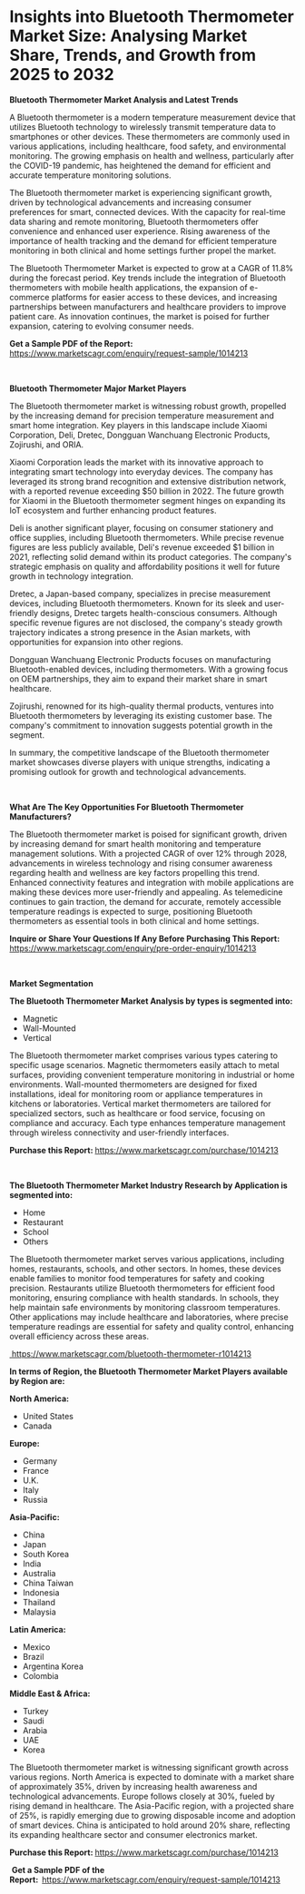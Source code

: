 <p><h1>Insights into Bluetooth Thermometer Market Size: Analysing Market Share, Trends, and Growth from 2025 to 2032</h1></p><p><strong>Bluetooth Thermometer Market Analysis and Latest Trends</strong></p>
<p><p>A Bluetooth thermometer is a modern temperature measurement device that utilizes Bluetooth technology to wirelessly transmit temperature data to smartphones or other devices. These thermometers are commonly used in various applications, including healthcare, food safety, and environmental monitoring. The growing emphasis on health and wellness, particularly after the COVID-19 pandemic, has heightened the demand for efficient and accurate temperature monitoring solutions.</p><p>The Bluetooth thermometer market is experiencing significant growth, driven by technological advancements and increasing consumer preferences for smart, connected devices. With the capacity for real-time data sharing and remote monitoring, Bluetooth thermometers offer convenience and enhanced user experience. Rising awareness of the importance of health tracking and the demand for efficient temperature monitoring in both clinical and home settings further propel the market.</p><p>The Bluetooth Thermometer Market is expected to grow at a CAGR of 11.8% during the forecast period. Key trends include the integration of Bluetooth thermometers with mobile health applications, the expansion of e-commerce platforms for easier access to these devices, and increasing partnerships between manufacturers and healthcare providers to improve patient care. As innovation continues, the market is poised for further expansion, catering to evolving consumer needs.</p></p>
<p><strong>Get a Sample PDF of the Report:&nbsp;</strong> <a href="https://www.marketscagr.com/enquiry/request-sample/1014213?utm_campaign=3044&utm_medium=2&utm_source=Github&utm_content=ia&utm_term=17042025&utm_id=bluetooth-thermometer">https://www.marketscagr.com/enquiry/request-sample/1014213</a></p>
<p>&nbsp;</p>
<p><strong>Bluetooth Thermometer Major Market Players</strong></p>
<p><p>The Bluetooth thermometer market is witnessing robust growth, propelled by the increasing demand for precision temperature measurement and smart home integration. Key players in this landscape include Xiaomi Corporation, Deli, Dretec, Dongguan Wanchuang Electronic Products, Zojirushi, and ORIA.</p><p>Xiaomi Corporation leads the market with its innovative approach to integrating smart technology into everyday devices. The company has leveraged its strong brand recognition and extensive distribution network, with a reported revenue exceeding $50 billion in 2022. The future growth for Xiaomi in the Bluetooth thermometer segment hinges on expanding its IoT ecosystem and further enhancing product features.</p><p>Deli is another significant player, focusing on consumer stationery and office supplies, including Bluetooth thermometers. While precise revenue figures are less publicly available, Deli's revenue exceeded $1 billion in 2021, reflecting solid demand within its product categories. The company's strategic emphasis on quality and affordability positions it well for future growth in technology integration.</p><p>Dretec, a Japan-based company, specializes in precise measurement devices, including Bluetooth thermometers. Known for its sleek and user-friendly designs, Dretec targets health-conscious consumers. Although specific revenue figures are not disclosed, the company's steady growth trajectory indicates a strong presence in the Asian markets, with opportunities for expansion into other regions.</p><p>Dongguan Wanchuang Electronic Products focuses on manufacturing Bluetooth-enabled devices, including thermometers. With a growing focus on OEM partnerships, they aim to expand their market share in smart healthcare.</p><p>Zojirushi, renowned for its high-quality thermal products, ventures into Bluetooth thermometers by leveraging its existing customer base. The company's commitment to innovation suggests potential growth in the segment.</p><p>In summary, the competitive landscape of the Bluetooth thermometer market showcases diverse players with unique strengths, indicating a promising outlook for growth and technological advancements.</p></p>
<p>&nbsp;</p>
<p><strong>What Are The Key Opportunities For Bluetooth Thermometer Manufacturers?</strong></p>
<p><p>The Bluetooth thermometer market is poised for significant growth, driven by increasing demand for smart health monitoring and temperature management solutions. With a projected CAGR of over 12% through 2028, advancements in wireless technology and rising consumer awareness regarding health and wellness are key factors propelling this trend. Enhanced connectivity features and integration with mobile applications are making these devices more user-friendly and appealing. As telemedicine continues to gain traction, the demand for accurate, remotely accessible temperature readings is expected to surge, positioning Bluetooth thermometers as essential tools in both clinical and home settings.</p></p>
<p><strong>Inquire or Share Your Questions If Any Before Purchasing This Report:</strong> <a href="https://www.marketscagr.com/enquiry/pre-order-enquiry/1014213?utm_campaign=3044&utm_medium=2&utm_source=Github&utm_content=ia&utm_term=17042025&utm_id=bluetooth-thermometer">https://www.marketscagr.com/enquiry/pre-order-enquiry/1014213</a></p>
<p>&nbsp;</p>
<p><strong>Market Segmentation</strong></p>
<p><strong>The Bluetooth Thermometer Market Analysis by types is segmented into:</strong></p>
<p><ul><li>Magnetic</li><li>Wall-Mounted</li><li>Vertical</li></ul></p>
<p><p>The Bluetooth thermometer market comprises various types catering to specific usage scenarios. Magnetic thermometers easily attach to metal surfaces, providing convenient temperature monitoring in industrial or home environments. Wall-mounted thermometers are designed for fixed installations, ideal for monitoring room or appliance temperatures in kitchens or laboratories. Vertical market thermometers are tailored for specialized sectors, such as healthcare or food service, focusing on compliance and accuracy. Each type enhances temperature management through wireless connectivity and user-friendly interfaces.</p></p>
<p><strong>Purchase this Report:&nbsp;</strong><a href="https://www.marketscagr.com/purchase/1014213?utm_campaign=3044&utm_medium=2&utm_source=Github&utm_content=ia&utm_term=17042025&utm_id=bluetooth-thermometer">https://www.marketscagr.com/purchase/1014213</a></p>
<p>&nbsp;</p>
<p><strong>The Bluetooth Thermometer Market Industry Research by Application is segmented into:</strong></p>
<p><ul><li>Home</li><li>Restaurant</li><li>School</li><li>Others</li></ul></p>
<p><p>The Bluetooth thermometer market serves various applications, including homes, restaurants, schools, and other sectors. In homes, these devices enable families to monitor food temperatures for safety and cooking precision. Restaurants utilize Bluetooth thermometers for efficient food monitoring, ensuring compliance with health standards. In schools, they help maintain safe environments by monitoring classroom temperatures. Other applications may include healthcare and laboratories, where precise temperature readings are essential for safety and quality control, enhancing overall efficiency across these areas.</p></p>
<p><a href="https://www.marketscagr.com/bluetooth-thermometer-r1014213?utm_campaign=3044&utm_medium=2&utm_source=Github&utm_content=ia&utm_term=17042025&utm_id=bluetooth-thermometer">&nbsp;https://www.marketscagr.com/bluetooth-thermometer-r1014213</a></p>
<p><strong>In terms of Region, the Bluetooth Thermometer Market Players available by Region are:</strong></p>
<p>
    <p> <strong> North America: </strong>
        <ul>
            <li>United States</li>
            <li>Canada</li>
        </ul>
        </p> 
    <p> <strong> Europe: </strong>
        <ul>
            <li>Germany</li>
            <li>France</li>
            <li>U.K.</li>
            <li>Italy</li>
            <li>Russia</li>
        </ul>
        </p> 
    <p> <strong> Asia-Pacific: </strong>
        <ul>
            <li>China</li>
            <li>Japan</li>
            <li>South Korea</li>
            <li>India</li>
            <li>Australia</li>
            <li>China Taiwan</li>
            <li>Indonesia</li>
            <li>Thailand</li>
            <li>Malaysia</li>
        </ul>
        </p> 
    <p> <strong> Latin America: </strong>
        <ul>
            <li>Mexico</li>
            <li>Brazil</li>
            <li>Argentina Korea</li>
            <li>Colombia</li>
        </ul>
        </p> 
    <p> <strong> Middle East & Africa: </strong>
        <ul>
            <li>Turkey</li>
            <li>Saudi</li>
            <li>Arabia</li>
            <li>UAE</li>
            <li>Korea</li>
        </ul>
    </p>
    </p>
<p><p>The Bluetooth thermometer market is witnessing significant growth across various regions. North America is expected to dominate with a market share of approximately 35%, driven by increasing health awareness and technological advancements. Europe follows closely at 30%, fueled by rising demand in healthcare. The Asia-Pacific region, with a projected share of 25%, is rapidly emerging due to growing disposable income and adoption of smart devices. China is anticipated to hold around 20% share, reflecting its expanding healthcare sector and consumer electronics market.</p></p>
<p><strong>Purchase this Report: </strong><a href="https://www.marketscagr.com/purchase/1014213?utm_campaign=3044&utm_medium=2&utm_source=Github&utm_content=ia&utm_term=17042025&utm_id=bluetooth-thermometer">https://www.marketscagr.com/purchase/1014213</a></p>
<p>&nbsp;<strong>Get a Sample PDF of the Report:&nbsp;&nbsp;</strong><a href="https://www.marketscagr.com/enquiry/request-sample/1014213?utm_campaign=3044&utm_medium=2&utm_source=Github&utm_content=ia&utm_term=17042025&utm_id=bluetooth-thermometer">https://www.marketscagr.com/enquiry/request-sample/1014213</a></p>
<p><strong></strong></p>
<p><p></p><p></p><p></p></p>